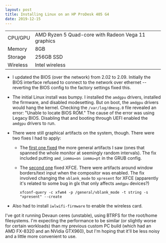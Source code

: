 ```yaml
---
layout: post
title: Installing Linux on an HP ProDesk 405 G4
date: 2019-12-15
---
```


<table>
<tr><td>CPU/GPU</td><td>AMD Ryzen 5 Quad-core with Radeon Vega 11 graphics</td></tr>
<tr><td>Memory</td><td>8GB</td></tr>
<tr><td>Storage</td><td>256GB SSD</td></tr>
<tr><td>Wireless</td><td>Intel wireless</td></tr>
</table>

* I updated the BIOS (over the network) from 2.02 to 2.09. Initially the BIOS interface refused to connect to the network over ethernet -- reverting the BIOS config to the factory settings fixed this.

* The initial Linux install was bumpy. I installed the `amdgpu` drivers, installed the firmware, and disabled modesetting. But on boot, the `amdgpu` drivers would hang the kernel. Checking the `/var/log/dmesg.0` file revealed an error: "Unable to locate BIOS ROM." The cause of the error was using Legacy BIOS. Disabling that and booting through UEFI enabled the `amdgpu` drivers to run.

* There were still graphical artifacts on the system, though. There were two fixes I had to apply:

  * The [first one fixed](https://bugs.launchpad.net/ubuntu/+source/xserver-xorg-video-amdgpu/+bug/1848741) the more general artifacts I saw (ones that spanned the whole monitor at seemingly random intervals). The fix included putting `amd_iommu=on iommu=pt` in the GRUB config. 

  * The [second one](https://forum.manjaro.org/t/solved-xfce-compositor-transparency-graphic-artifacts/98936/11) fixed XFCE. There were artifacts around window borders/text input when the compositor was enabled. The fix involved changing the `vblank_mode` to `xpresent` for XFCE (apparently it's related to some bug in glx that only affects `amdgpu` devices?)

	```
	xfconf-query -c xfwm4 -p /general/vblank_mode -t string -s "xpresent" --create
	```

* Also had to install `iwlwifi-firmware` to enable the wireless card.

I've got it running Devaun ceres (unstable), using BTRFS for the root/home filesystems. I'm expecting the performance to be similar (or slightly worse for certain workloads) than my previous custom PC build (which had an AMD FX-8320 and an NVidia GTX960), but I'm hoping that it'll be less noisy and a little more convenient to use.
